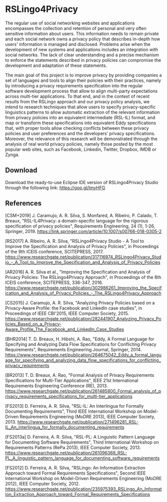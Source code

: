 # RSLingo4Privacy

The regular use of social networking websites and applications encompasses the collection and retention of personal and very often sensitive information about users. This information needs to remain private and each social network owns a privacy policy that describes in-depth how users' information is managed and disclosed. Problems arise when the development of new systems and applications includes an integration with social networks. The lack of clear understanding and a precise mechanism to enforce the statements described in privacy policies can compromise the development and adaptation of these statements. 

The main goal of this project is to improve privacy by providing companies a set of languages and tools to align their policies with their practices, namely by introducing a privacy requirements specification into the regular software development process that allow to align multi-party expectations across multi-tier applications. To that end, and in the context of recent results from the RSLingo approach and our privacy policy analysis, we intend to research techniques that allow users to specify privacy-specific linguistics patterns to allow automatic extraction of the relevant information from privacy policies into an equivalent intermediate (RSL-IL) format, and map or transform these specifications into equivalent Eddy specifications that, with proper tools allow checking conflicts between these privacy policies and user preferences and the developers’ privacy specifications. Moreover, the relevance of this research will be demonstrated through the analysis of real world privacy policies, namely those posted by the most popular web sites, such as Facebook, Linkedin, Twitter, Dropbox, IMDB or Zynga.

## Download

Download the ready-to-use Eclipse IDE version of RSLingo4Privacy Studio through the following link: https://goo.gl/ImyHFG

## References

[CSM+2019] J. Caramujo, A. R. Silva, S. Monfared, A. Ribeiro, P. Calado, T. Breaux, "RSL-IL4Privacy: a domain-specific language for the rigorous specification of privacy policies", Requirements Engineering, 24 (1), 1-26, Springer, 2019. https://link.springer.com/article/10.1007/s00766-018-0305-2

[RS2017] A. Ribeiro, A. R. Silva, "RSLingo4Privacy Studio - A Tool to Improve the Specification and Analysis of Privacy Policies", in Proceedings of the 9th ICEIS conference, SCITEPRESS, 2017. https://www.researchgate.net/publication/317116974_RSLingo4Privacy_Studio_-_A_Tool_to_Improve_the_Specification_and_Analysis_of_Privacy_Policies

[AR2016] A. R. Silva et al., "Improving the Specification and Analysis of Privacy Policies: The RSLingo4Privacy Approach", in Proceedings of the 8th ICEIS conference, SCITEPRESS, 336-347, 2016. https://www.researchgate.net/publication/302986261_Improving_the_Specification_and_Analysis_of_Privacy_Policies_-_The_RSLingo4Privacy_Approach

[CS2015] J. Caramujo, A. R. Silva, "Analyzing Privacy Policies based on a Privacy-Aware Profile: the Facebook and LinkedIn case studies", in Proceedings of IEEE CBI'2015, IEEE Computer Society, 2015. https://www.researchgate.net/publication/282441907_Analyzing_Privacy_Policies_Based_on_a_Privacy-Aware_Profile_The_Facebook_and_LinkedIn_Case_Studies

[BHR2014] T. D. Breaux, H. Hibshi, A. Rao, "Eddy, A Formal Language for Specifying and Analyzing Data Flow Specifications for Conflicting Privacy Requirements", Requirements Engineering Journal, Springer, 2014. https://www.researchgate.net/publication/264675042_Eddy_a_formal_language_for_specifying_and_analyzing_data_flow_specifications_for_conflicting_privacy_requirements

[BR2013] T. D. Breaux, A. Rao, "Formal Analysis of Privacy Requirements Specifications for Multi-Tier Applications", IEEE 21st International Requirements Engineering Conference (RE), 2013. https://www.researchgate.net/publication/261485800_Formal_analysis_of_privacy_requirements_specifications_for_multi-tier_applications

[FS2013] D. Ferreira, A. R. Silva, "RSL-IL: An Interlingua for Formally Documenting Requirements”, Third IEEE International Workshop on Model-Driven Requirements Engineering (MoDRE 2013), IEEE Computer Society, 2013. https://www.researchgate.net/publication/271496281_RSL-IL_An_interlingua_for_formally_documenting_requirements

[FS2013a] D. Ferreira, A. R. Silva, "RSL-PL: A Linguistic Pattern Language for Documenting Software Requirements", Third International Workshop on Requirements Patterns (RePa 2013), IEEE Computer Society, 2013. https://www.researchgate.net/publication/261096369_RSL-PL_A_linguistic_pattern_language_for_documenting_software_requirements

[FS2012] D. Ferreira, A. R. Silva, "RSLingo: An Information Extraction Approach toward Formal Requirements Specifications", Second IEEE International Workshop on Model-Driven Requirements Engineering (MoDRE 2012), IEEE Computer Society, 2012. https://www.researchgate.net/publication/235975393_RSLingo_An_Information_Extraction_Approach_toward_Formal_Requirements_Specifications
